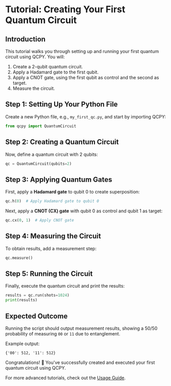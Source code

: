# Tutorial: Creating Your First Quantum Circuit

## Introduction
This tutorial walks you through setting up and running your first quantum circuit using QCPY. You will:
1. Create a 2-qubit quantum circuit.
2. Apply a Hadamard gate to the first qubit.
3. Apply a CNOT gate, using the first qubit as control and the second as target.
4. Measure the circuit.

## Step 1: Setting Up Your Python File
Create a new Python file, e.g., `my_first_qc.py`, and start by importing QCPY:

```python
from qcpy import QuantumCircuit
```

## Step 2: Creating a Quantum Circuit
Now, define a quantum circuit with 2 qubits:

```python
qc = QuantumCircuit(qubits=2)
```

## Step 3: Applying Quantum Gates
First, apply a **Hadamard gate** to qubit 0 to create superposition:

```python
qc.h(0)  # Apply Hadamard gate to qubit 0
```

Next, apply a **CNOT (CX) gate** with qubit 0 as control and qubit 1 as target:

```python
qc.cx(0, 1)  # Apply CNOT gate
```

## Step 4: Measuring the Circuit
To obtain results, add a measurement step:

```python
qc.measure()
```

## Step 5: Running the Circuit
Finally, execute the quantum circuit and print the results:

```python
results = qc.run(shots=1024)
print(results)
```

## Expected Outcome
Running the script should output measurement results, showing a 50/50 probability of measuring `00` or `11` due to entanglement.

Example output:
```
{'00': 512, '11': 512}
```

Congratulations! 🎉 You've successfully created and executed your first quantum circuit using QCPY.

For more advanced tutorials, check out the [Usage Guide](usage.md).
